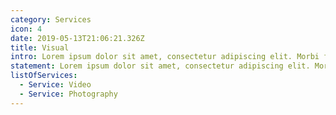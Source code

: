 ```yaml
---
category: Services
icon: 4
date: 2019-05-13T21:06:21.326Z
title: Visual
intro: Lorem ipsum dolor sit amet, consectetur adipiscing elit. Morbi fermentum auctor magna et laoreet. Morbi ultrices quam sed nisi porttitor sollicitudin
statement: Lorem ipsum dolor sit amet, consectetur adipiscing elit. Morbi fermentum auctor magna et laoreet. Morbi ultrices quam sed nisi porttitor sollicitudin
listOfServices:
  - Service: Video
  - Service: Photography
---
```

